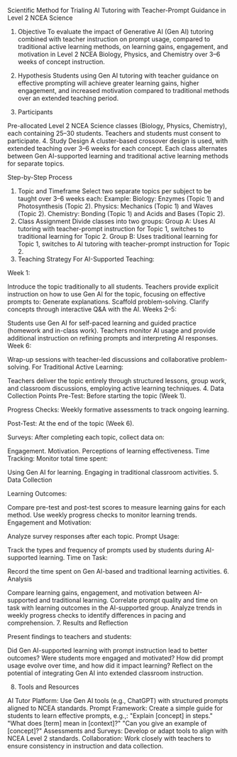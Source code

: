 Scientific Method for Trialing AI Tutoring with Teacher-Prompt Guidance in Level 2 NCEA Science
1. Objective
To evaluate the impact of Generative AI (Gen AI) tutoring combined with teacher instruction on prompt usage, compared to traditional active learning methods, on learning gains, engagement, and motivation in Level 2 NCEA Biology, Physics, and Chemistry over 3–6 weeks of concept instruction.

2. Hypothesis
Students using Gen AI tutoring with teacher guidance on effective prompting will achieve greater learning gains, higher engagement, and increased motivation compared to traditional methods over an extended teaching period.

3. Participants

Pre-allocated Level 2 NCEA Science classes (Biology, Physics, Chemistry), each containing 25–30 students.
Teachers and students must consent to participate.
4. Study Design
A cluster-based crossover design is used, with extended teaching over 3–6 weeks for each concept. Each class alternates between Gen AI-supported learning and traditional active learning methods for separate topics.

Step-by-Step Process
1. Topic and Timeframe
Select two separate topics per subject to be taught over 3–6 weeks each:
Example:
Biology: Enzymes (Topic 1) and Photosynthesis (Topic 2).
Physics: Mechanics (Topic 1) and Waves (Topic 2).
Chemistry: Bonding (Topic 1) and Acids and Bases (Topic 2).
2. Class Assignment
Divide classes into two groups:
Group A: Uses AI tutoring with teacher-prompt instruction for Topic 1, switches to traditional learning for Topic 2.
Group B: Uses traditional learning for Topic 1, switches to AI tutoring with teacher-prompt instruction for Topic 2.
3. Teaching Strategy
For AI-Supported Teaching:

Week 1:

Introduce the topic traditionally to all students.
Teachers provide explicit instruction on how to use Gen AI for the topic, focusing on effective prompts to:
Generate explanations.
Scaffold problem-solving.
Clarify concepts through interactive Q&A with the AI.
Weeks 2–5:

Students use Gen AI for self-paced learning and guided practice (homework and in-class work).
Teachers monitor AI usage and provide additional instruction on refining prompts and interpreting AI responses.
Week 6:

Wrap-up sessions with teacher-led discussions and collaborative problem-solving.
For Traditional Active Learning:

Teachers deliver the topic entirely through structured lessons, group work, and classroom discussions, employing active learning techniques.
4. Data Collection Points
Pre-Test: Before starting the topic (Week 1).

Progress Checks: Weekly formative assessments to track ongoing learning.

Post-Test: At the end of the topic (Week 6).

Surveys: After completing each topic, collect data on:

Engagement.
Motivation.
Perceptions of learning effectiveness.
Time Tracking: Monitor total time spent:

Using Gen AI for learning.
Engaging in traditional classroom activities.
5. Data Collection

Learning Outcomes:

Compare pre-test and post-test scores to measure learning gains for each method.
Use weekly progress checks to monitor learning trends.
Engagement and Motivation:

Analyze survey responses after each topic.
Prompt Usage:

Track the types and frequency of prompts used by students during AI-supported learning.
Time on Task:

Record the time spent on Gen AI-based and traditional learning activities.
6. Analysis

Compare learning gains, engagement, and motivation between AI-supported and traditional learning.
Correlate prompt quality and time on task with learning outcomes in the AI-supported group.
Analyze trends in weekly progress checks to identify differences in pacing and comprehension.
7. Results and Reflection

Present findings to teachers and students:

Did Gen AI-supported learning with prompt instruction lead to better outcomes?
Were students more engaged and motivated?
How did prompt usage evolve over time, and how did it impact learning?
Reflect on the potential of integrating Gen AI into extended classroom instruction.

8. Tools and Resources

AI Tutor Platform: Use Gen AI tools (e.g., ChatGPT) with structured prompts aligned to NCEA standards.
Prompt Framework: Create a simple guide for students to learn effective prompts, e.g.,:
"Explain [concept] in steps."
"What does [term] mean in [context]?"
"Can you give an example of [concept]?"
Assessments and Surveys: Develop or adapt tools to align with NCEA Level 2 standards.
Collaboration: Work closely with teachers to ensure consistency in instruction and data collection.
